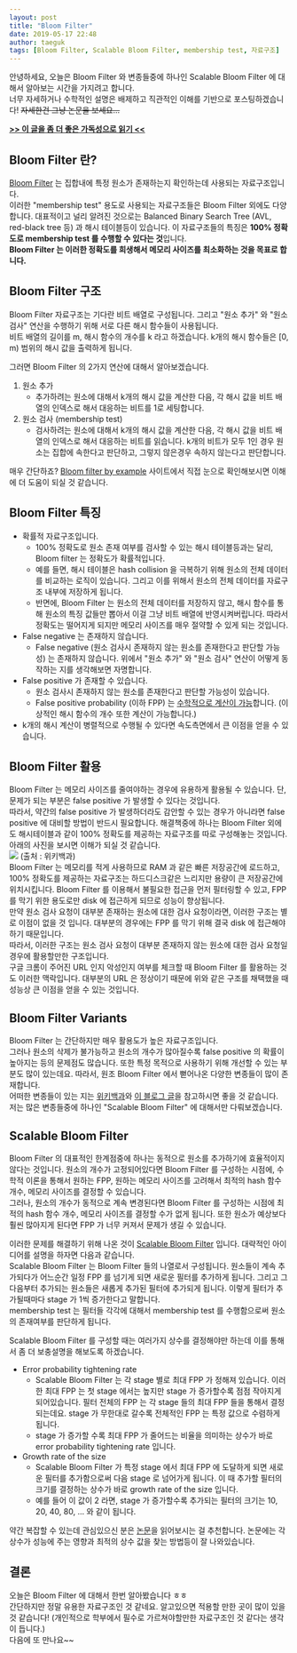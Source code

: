 ```yaml
---
layout: post
title: "Bloom Filter"
date: 2019-05-17 22:48
author: taeguk
tags: [Bloom Filter, Scalable Bloom Filter, membership test, 자료구조]
---
```


안녕하세요, 오늘은 Bloom Filter 와 변종들중에 하나인 Scalable Bloom Filter 에 대해서 알아보는 시간을 가지려고 합니다. <br/>
너무 자세하거나 수학적인 설명은 배제하고 직관적인 이해를 기반으로 포스팅하겠습니다! ~~자세한건 그냥 논문을 보세요...~~

**[>> 이 글을 좀 더 좋은 가독성으로 읽기 <<](https://taeguk2.blogspot.com/2019/05/bloom-filter.html)**

## Bloom Filter 란?

[Bloom Filter]([https://en.wikipedia.org/wiki/Bloom_filter]) 는 집합내에 특정 원소가 존재하는지 확인하는데 사용되는 자료구조입니다. <br/>
이러한 "membership test" 용도로 사용되는 자료구조들은 Bloom Filter 외에도 다양합니다. 대표적이고 널리 알려진 것으로는 Balanced Binary Search Tree (AVL, red-black tree 등) 과 해시 테이블등이 있습니다. 이 자료구조들의 특징은 **100% 정확도로 membership test 를 수행할 수 있다는 것**입니다. <br/>
**Bloom Filter 는 이러한 정확도를 희생해서 메모리 사이즈를 최소화하는 것을 목표로 합니다.**

## Bloom Filter 구조

Bloom Filter 자료구조는 기다란 비트 배열로 구성됩니다. 그리고 "원소 추가" 와 "원소 검사" 연산을 수행하기 위해 서로 다른 해시 함수들이 사용됩니다. <br/>
비트 배열의 길이를 m, 해시 함수의 개수를 k 라고 하겠습니다. k개의 해시 함수들은 [0, m) 범위의 해시 값을 출력하게 됩니다.

그러면 Bloom Filter 의 2가지 연산에 대해서 알아보겠습니다.
1. 원소 추가
	* 추가하려는 원소에 대해서 k개의 해시 값을 계산한 다음, 각 해시 값을 비트 배열의 인덱스로 해서 대응하는 비트를 1로 세팅합니다.
2. 원소 검사 (membership test)
	* 검사하려는 원소에 대해서 k개의 해시 값을 계산한 다음, 각 해시 값을 비트 배열의 인덱스로 해서 대응하는 비트를 읽습니다. k개의 비트가 모두 1인 경우 원소는 집합에 속한다고 판단하고, 그렇지 않은경우 속하지 않는다고 판단합니다.

매우 간단하죠? [Bloom filter by example](https://llimllib.github.io/bloomfilter-tutorial/) 사이트에서 직접 눈으로 확인해보시면 이해에 더 도움이 되실 것 같습니다.

## Bloom Filter 특징

* 확률적 자료구조입니다.
	* 100% 정확도로 원소 존재 여부를 검사할 수 있는 해시 테이블등과는 달리, Bloom filter 는 정확도가 확률적입니다.
	* 예를 들면, 해시 테이블은 hash collision 을 극복하기 위해 원소의 전체 데이터를 비교하는 로직이 있습니다. 그리고 이를 위해서 원소의 전체 데이터를 자료구조 내부에 저장하게 됩니다.
	* 반면에, Bloom Filter 는 원소의 전체 데이터를 저장하지 않고, 해시 함수를 통해 원소의 특징 값들만 뽑아서 이걸 그냥 비트 배열에 반영시켜버립니다. 따라서 정확도는 떨어지게 되지만 메모리 사이즈를 매우 절약할 수 있게 되는 것입니다.
* False negative 는 존재하지 않습니다.
	* False negative (원소 검사시 존재하지 않는 원소를 존재한다고 판단할 가능성) 는 존재하지 않습니다. 위에서 "원소 추가" 와 "원소 검사" 연산이 어떻게 동작하는 지를 생각해보면 자명합니다.
* False positive 가 존재할 수 있습니다.
	* 원소 검사시 존재하지 않는 원소를 존재한다고 판단할 가능성이 있습니다.
	* False positive probability (이하 FPP) 는 [수학적으로 계산이 가능](https://en.wikipedia.org/wiki/Bloom_filter#Probability_of_false_positives)합니다. (이상적인 해시 함수의 개수 또한 계산이 가능합니다.)
* k개의 해시 계산이 병렬적으로 수행될 수 있다면 속도측면에서 큰 이점을 얻을 수 있습니다.

## Bloom Filter 활용

Bloom Filter 는 메모리 사이즈를 줄여야하는 경우에 유용하게 활용될 수 있습니다. 단, 문제가 되는 부분은 false positive 가 발생할 수 있다는 것입니다. <br/>
따라서, 약간의 false positive 가 발생하더라도 감안할 수 있는 경우가 아니라면 false positive 에 대비할 방법이 반드시 필요합니다. 해결책중에 하나는 Bloom Filter 외에도 해시테이블과 같이 100% 정확도를 제공하는 자료구조를 따로 구성해놓는 것입니다. 아래의 사진을 보시면 이해가 되실 것 같습니다. <br/>
![](https://lh3.googleusercontent.com/p30gyBHpZlbLGNhZeZF3sWBdXrCpQ96dYasZat1Ycu_rmUaxoSrMejcb1isCI6ueaVgXe4ab7bCj) (출처 : 위키백과) <br/>
Bloom Filter 는 메모리를 적게 사용하므로 RAM 과 같은 빠른 저장공간에 로드하고, 100% 정확도를 제공하는 자료구조는 하드디스크같은 느리지만 용량이 큰 저장공간에 위치시킵니다. Bloom Filter 를 이용해서 불필요한 접근을 먼저 필터링할 수 있고, FPP 를 막기 위한 용도로만 disk 에 접근하게 되므로 성능이 향상됩니다. <br/>
만약 원소 검사 요청이 대부분 존재하는 원소에 대한 검사 요청이라면, 이러한 구조는 별로 이점이 없을 것 입니다. 대부분의 경우에는 FPP 를 막기 위해 결국 disk 에 접근해야하기 때문입니다. <br/>
따라서, 이러한 구조는 원소 검사 요청이 대부분 존재하지 않는 원소에 대한 검사 요청일 경우에 활용할만한 구조입니다. <br/>
구글 크롬이 주어진 URL 인지 악성인지 여부를 체크할 때 Bloom Filter 를 활용하는 것도 이러한 맥락입니다. 대부분의 URL 은 정상이기 때문에 위와 같은 구조를 채택했을 때 성능상 큰 이점을 얻을 수 있는 것입니다.

## Bloom Filter Variants

Bloom Filter 는 간단하지만 매우 활용도가 높은 자료구조입니다.  <br/>
그러나 원소의 삭제가 불가능하고 원소의 개수가 많아질수록 false positive 의 확률이 높아지는 등의 문제점도 많습니다. 또한 특정 목적으로 사용하기 위해 개선할 수 있는 부분도 많이 있는데요. 따라서, 원조 Bloom Filter 에서 뻗어나온 다양한 변종들이 많이 존재합니다. <br/>
어떠한 변종들이 있는 지는 [위키백과](https://en.wikipedia.org/wiki/Bloom_filter#Extensions_and_applications)와 [이 블로그 글](http://matthias.vallentin.net/blog/2011/06/a-garden-variety-of-bloom-filters/)을 참고하시면 좋을 것 같습니다.  <br/>
저는 많은 변종들중에 하나인 "Scalable Bloom Filter" 에 대해서만 다뤄보겠습니다.

## Scalable Bloom Filter

Bloom Filter 의 대표적인 한계점중에 하나는 동적으로 원소를 추가하기에 효율적이지 않다는 것입니다. 원소의 개수가 고정되어있다면 Bloom Filter 를 구성하는 시점에, 수학적 이론을 통해서 원하는 FPP, 원하는 메모리 사이즈를 고려해서 최적의 hash 함수 개수, 메모리 사이즈를 결정할 수 있습니다. <br/>
그러나, 원소의 개수가 동적으로 계속 변경된다면 Bloom Filter 를 구성하는 시점에 최적의 hash 함수 개수, 메모리 사이즈를 결정할 수가 없게 됩니다. 또한 원소가 예상보다 훨씬 많아지게 된다면 FPP 가 너무 커져서 문제가 생길 수 있습니다.

이러한 문제를 해결하기 위해 나온 것이 [Scalable Bloom Filter](http://gsd.di.uminho.pt/members/cbm/ps/dbloom.pdf) 입니다. 대략적인 아이디어를 설명을 하자면 다음과 같습니다. <br/>
Scalable Bloom Filter 는 Bloom Filter 들의 나열로서 구성됩니다. 원소들이 계속 추가되다가 어느순간 일정 FPP 를 넘기게 되면 새로운 필터를 추가하게 됩니다. 그리고 그 다음부터 추가되는 원소들은 새롭게 추가된 필터에 추가되게 됩니다. 이렇게 필터가 추가될때마다 stage 가 1씩 증가한다고 말합니다. <br/>
membership test 는 필터들 각각에 대해서 membership test 를 수행함으로써 원소의 존재여부를 판단하게 됩니다.

Scalable Bloom Filter 를 구성할 때는 여러가지 상수를 결정해야만 하는데 이를 통해서 좀 더 보충설명을 해보도록 하겠습니다.
* Error probability tightening rate
	* Scalable Bloom Filter 는 각 stage 별로 최대 FPP 가 정해져 있습니다. 이러한 최대 FPP 는 첫 stage 에서는 높지만 stage 가 증가할수록 점점 작아지게 되어있습니다. 필터 전체의 FPP 는 각 stage 들의 최대 FPP 들을 통해서 결정되는데요. stage 가 무한대로 갈수록 전체적인 FPP 는 특정 값으로 수렴하게 됩니다.
	* stage 가 증가할 수록 최대 FPP 가 줄어드는 비율을 의미하는 상수가 바로 error probability tightening rate 입니다.
* Growth rate of the size
	* Scalable Bloom Filter 가 특정 stage 에서 최대 FPP 에 도달하게 되면 새로운 필터를 추가함으로써 다음 stage 로 넘어가게 됩니다. 이 때 추가할 필터의 크기를 결정하는 상수가 바로 growth rate of the size 입니다.
	* 예를 들어 이 값이 2 라면, stage 가 증가할수록 추가되는 필터의 크기는 10, 20, 40, 80, ... 와 같이 됩니다.

약간 복잡할 수 있는데 관심있으신 분은 [논문](http://gsd.di.uminho.pt/members/cbm/ps/dbloom.pdf)을 읽어보시는 걸 추천합니다. 논문에는 각 상수가 성능에 주는 영향과 최적의 상수 값을 찾는 방법등이 잘 나와있습니다.

## 결론

오늘은 Bloom Filter 에 대해서 한번 알아봤습니다 ㅎㅎ <br/>
간단하지만 정말 유용한 자료구조인 것 같네요. 알고있으면 적용할 만한 곳이 많이 있을 것 같습니다! (개인적으로 학부에서 필수로 가르쳐야할만한 자료구조인 것 같다는 생각이 듭니다.) <br/>
다음에 또 만나요~~
